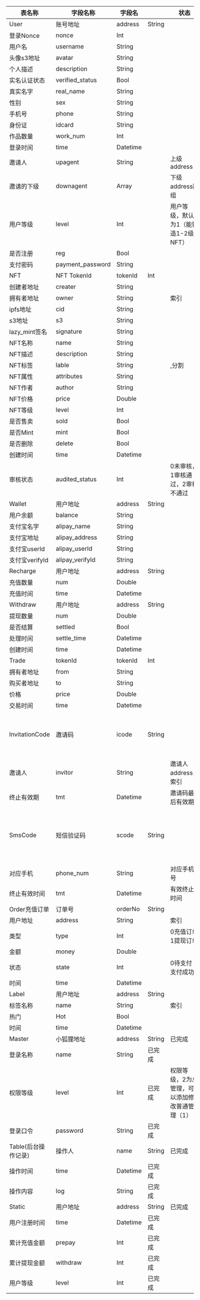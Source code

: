 | 表名称              | 字段名称         | 字段名   |        | 状态                                           | 说明                     |
| ------------------- | ---------------- | -------- | ------ | ---------------------------------------------- | ------------------------ |
| User                | 账号地址         | address  | String |                                                | 索引                     |
| 登录Nonce           | nonce            | Int      |        |                                                |                          |
| 用户名              | username         | String   |        |                                                |                          |
| 头像s3地址          | avatar           | String   |        |                                                |                          |
| 个人描述            | description      | String   |        |                                                |                          |
| 实名认证状态        | verified_status  | Bool     |        |                                                |                          |
| 真实名字            | real_name        | String   |        |                                                |                          |
| 性别                | sex              | String   |        |                                                |                          |
| 手机号              | phone            | String   |        |                                                |                          |
| 身份证              | idcard           | String   |        |                                                |                          |
| 作品数量            | work_num         | Int      |        |                                                |                          |
| 登录时间            | time             | Datetime |        |                                                |                          |
| 邀请人              | upagent          | String   |        | 上级address                                    |                          |
| 邀请的下级          | downagent        | Array    |        | 下级address数组                                |                          |
| 用户等级            | level            | Int      |        | 用户等级，默认为1（能铸造1-2级NFT）            |                          |
| 是否注册            | reg              | Bool     |        |                                                |                          |
| 支付密码            | payment_password | String   |        |                                                |                          |
| NFT                 | NFT TokenId      | tokenId  | Int    |                                                | 索引                     |
| 创建者地址          | creater          | String   |        |                                                |                          |
| 拥有者地址          | owner            | String   |        | 索引                                           |                          |
| ipfs地址            | cid              | String   |        |                                                |                          |
| s3地址              | s3               | String   |        |                                                |                          |
| lazy_mint签名       | signature        | String   |        |                                                |                          |
| NFT名称             | name             | String   |        |                                                |                          |
| NFT描述             | description      | String   |        |                                                |                          |
| NFT标签             | lable            | String   |        | ,分割                                          |                          |
| NFT属性             | attributes       | String   |        |                                                |                          |
| NFT作者             | author           | String   |        |                                                |                          |
| NFT价格             | price            | Double   |        |                                                |                          |
| NFT等级             | level            | Int      |        |                                                |                          |
| 是否售卖            | sold             | Bool     |        |                                                |                          |
| 是否Mint            | mint             | Bool     |        |                                                |                          |
| 是否删除            | delete           | Bool     |        |                                                |                          |
| 创建时间            | time             | Datetime |        |                                                |                          |
| 审核状态            | audited_status   | Int      |        | 0未审核，1审核通过，2审核不通过                |                          |
| Wallet              | 用户地址         | address  | String |                                                | 索引                     |
| 用户余额            | balance          | String   |        |                                                |                          |
| 支付宝名字          | alipay_name      | String   |        |                                                |                          |
| 支付宝地址          | alipay_address   | String   |        |                                                |                          |
| 支付宝userId        | alipay_userId    | String   |        |                                                |                          |
| 支付宝verifyId      | alipay_verifyId  | String   |        |                                                |                          |
| Recharge            | 用户地址         | address  | String |                                                | 索引                     |
| 充值数量            | num              | Double   |        |                                                |                          |
| 充值时间            | time             | Datetime |        |                                                |                          |
| Withdraw            | 用户地址         | address  | String |                                                | 索引                     |
| 提现数量            | num              | Double   |        |                                                |                          |
| 是否结算            | settled          | Bool     |        |                                                |                          |
| 处理时间            | settle_time      | Datetime |        |                                                |                          |
| 创建时间            | time             | Datetime |        |                                                |                          |
| Trade               | tokenId          | tokenId  | Int    |                                                | 索引                     |
| 拥有者地址          | from             | String   |        |                                                |                          |
| 购买者地址          | to               | String   |        |                                                |                          |
| 价格                | price            | Double   |        |                                                |                          |
| 交易时间            | time             | Datetime |        |                                                |                          |
| InvitationCode      | 邀请码           | icode    | String |                                                | 八位随机字符串，索引     |
| 邀请人              | invitor          | String   |        | 邀请人address，索引                            |                          |
| 终止有效期          | tmt              | Datetime |        | 邀请码最后有效期                               |                          |
| SmsCode             | 短信验证码       | scode    | String |                                                | 六位短信验证码数字，索引 |
| 对应手机            | phone_num        | String   |        | 对应手机号                                     |                          |
| 终止有效时间        | tmt              | Datetime |        | 有效终止时间                                   |                          |
| Order充值订单       | 订单号           | orderNo  | String |                                                |                          |
| 用户地址            | address          | String   |        | 索引                                           |                          |
| 类型                | type             | Int      |        | 0充值订单 1提现订单                            |                          |
| 金额                | money            | Double   |        |                                                |                          |
| 状态                | state            | Int      |        | 0待支付 1支付成功                              |                          |
| 时间                | time             | Datetime |        |                                                |                          |
| Label               | 用户地址         | address  | String |                                                |                          |
| 标签名称            | name             | String   |        | 索引                                           |                          |
| 热门                | Hot              | Bool     |        |                                                |                          |
| 时间                | time             | Datetime |        |                                                |                          |
| Master              | 小狐狸地址       | address  | String | 已完成                                         |                          |
| 登录名称            | name             | String   | 已完成 |                                                |                          |
| 权限等级            | level            | Int      | 已完成 | 权限等级，2为总管理，可以添加修改普通管理（1） |                          |
| 登录口令            | password         | String   | 已完成 |                                                |                          |
| Table(后台操作记录) | 操作人           | name     | String | 已完成                                         |                          |
| 操作时间            | time             | Datetime | 已完成 |                                                |                          |
| 操作内容            | log              | String   | 已完成 |                                                |                          |
| Static              | 用户地址         | address  | String | 已完成                                         |                          |
| 用户注册时间        | time             | Datetime | 已完成 |                                                |                          |
| 累计充值金额        | prepay           | Int      | 已完成 |                                                |                          |
| 累计提现金额        | withdraw         | Int      | 已完成 |                                                |                          |
| 用户等级            | level            | Int      | 已完成 |                                                |                          |